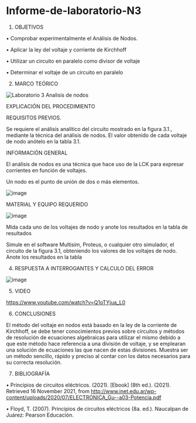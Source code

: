 # Informe-de-laboratorio-N3

1. OBJETIVOS

•	Comprobar experimentalmente el Análisis de Nodos.

•	Aplicar la ley del voltaje y corriente de Kirchhoff 

•	Utilizar un circuito en paralelo como divisor de voltaje

•	Determinar el voltaje de un circuito en paralelo


2. MARCO TEÓRICO 


![Laboratorio 3 Analisis de nodos](https://user-images.githubusercontent.com/93899720/143919571-f5484c28-e511-44bf-8549-9ea911d34a9d.jpg)



EXPLICACIÓN DEL PROCEDIMIENTO


REQUISITOS PREVIOS.

Se requiere el análisis analítico del circuito mostrado en la figura 3.1., mediante la técnica del análisis de nodos. El valor obtenido de cada voltaje de nodo anótelo en la tabla 3.1.


INFORMACIÓN GENERAL

El análisis de nodos es una técnica que hace uso de la LCK para expresar corrientes en función de voltajes.

Un nodo es el punto de unión de dos o más elementos.


![image](https://user-images.githubusercontent.com/93899720/143890749-9f457024-9eff-4d60-8792-c1db81c5ea25.png)


MATERIAL Y EQUIPO REQUERIDO

![image](https://user-images.githubusercontent.com/93899720/143891131-3b297ae0-ffe2-400c-98bf-54ed88a6e256.png)


Mida cada uno de los voltajes de nodo y anote los resultados en la tabla de resultados 

Simule en el software Multisim, Proteus, o cualquier otro simulador, el circuito de la figura 3.1, obteniendo los valores de los voltajes de nodo. Anote los resultados en la tabla 


4. RESPUESTA A INTERROGANTES Y CALCULO DEL ERROR


![image](https://user-images.githubusercontent.com/93899720/143985186-2ada1ad7-d761-41f7-aaa7-d6b98b73d0b9.png)


5. VIDEO

https://www.youtube.com/watch?v=Q1oTYjua_L0

6. CONCLUSIONES

El método del voltaje en nodos está basado en la ley de la corriente de Kirchhoff, se debe tener conocimientos previos sobre circuitos y métodos de resolución de ecuaciones algebraicas  para utilizar el mismo debido a que este método hace referencia a una división de voltaje, y se emplearan una solución de ecuaciones las que nacen de estas divisiones. Muestra ser un método sencillo, rápido y preciso al contar con los datos necesarios para su correcta resolución.

7. BIBLIOGRAFÍA

•	Principios de circuitos eléctricos. (2021). [Ebook] (8th ed.). (2021). Retrieved 16 November 2021, from http://www.inet.edu.ar/wp-content/uploads/2020/07/ELECTRONICA_Gu--a03-Potencia.pdf

•	Floyd, T. (2007). Principios de circuitos eléctricos (8a. ed.). Naucalpan de Juárez: Pearson Educación.

